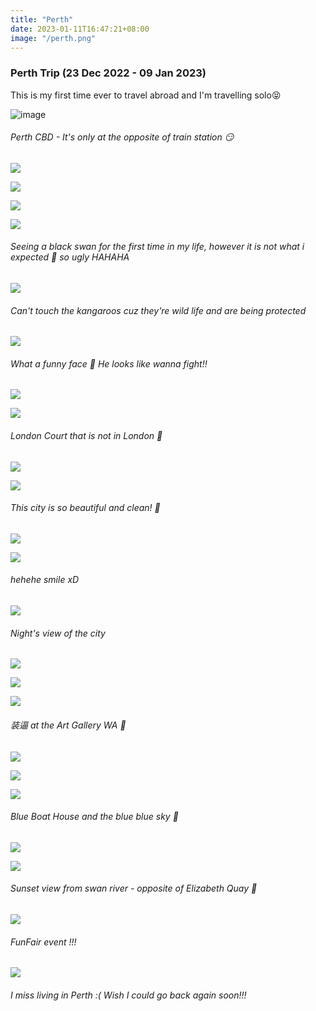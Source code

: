 ```yaml
---
title: "Perth"
date: 2023-01-11T16:47:21+08:00
image: "/perth.png"
---
```


### Perth Trip (23 Dec 2022 - 09 Jan 2023)
This is my first time ever to travel abroad and I'm travelling solo😝 


![image](../../static/cbd.jpg)
###### Perth CBD - It's only at the opposite of train station 😏

![](/building.jpg)  

![](/street7.JPG)

![](/play.JPG)

![](/swan.jpg)  
###### Seeing a black swan for the first time in my life, however it is not what i expected 🥲 so ugly HAHAHA

![](/kgroo2.jpg)
###### Can't touch the kangaroos cuz they're wild life and are being protected

![](/kgroo.jpg) 
###### What a funny face 🤔 He looks like wanna fight!! 

![](/kgroo3.JPG)
 
![](/london.jpg)
###### London Court that is not in London 🤪

![](/london2.jpg)

![](/street.jpg)
###### This city is so beautiful and clean! 🥰

![](/street5.JPG)

![](/me5.JPG)
###### hehehe smile xD

![](/street2.jpg)
###### Night's view of the city
![](/street3.jpg)

![](/street4.jpg)

![](/art.jpg)
###### 装逼 at the Art Gallery WA 🤣

![](/tree.jpg)

![](/tree2.JPG)

![](/boat2.JPG)
###### Blue Boat House and the blue blue sky 💓

![](/me2.JPG)

![](/sunset.JPG)
###### Sunset view from swan river - opposite of Elizabeth Quay 🌅

![](/play2.JPG)
###### FunFair event !!!

![](/street6.JPG)
###### I miss living in Perth :( Wish I could go back again soon!!!
